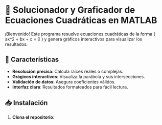 # 🚀 Solucionador y Graficador de Ecuaciones Cuadráticas en MATLAB

¡Bienvenido! Este programa resuelve ecuaciones cuadráticas de la forma \( ax^2 + bx + c = 0 \) y genera gráficos interactivos para visualizar los resultados.

## 🌟 Características
- **Resolución precisa**: Calcula raíces reales o complejas.
- **Grágicos interactivos**: Visualiza la parábola y sus intersecciones.
- **Validación de datos**: Asegura coeficientes válidos.
- **Interfaz clara**: Resultados formateados para fácil lectura.

## 📥 Instalación
1. **Clona el repositorio**: